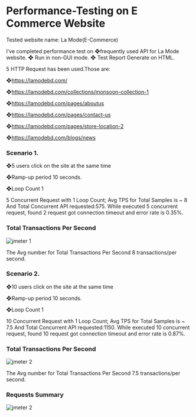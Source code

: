 # Performance-Testing on E Commerce Website

Tested website name: La Mode(E-Commerce)

I’ve completed performance test on ❖frequently used API for La Mode website. 
❖ Run in non-GUI mode.
❖ Test Report Generate on HTML. 
 

5 HTTP Request has been used.Those are:

❖https://lamodebd.com/

 ❖https://lamodebd.com/collections/monsoon-collection-1
 
 ❖https://lamodebd.com/pages/aboutus
 
❖https://lamodebd.com/pages/contact-us
 
 ❖https://lamodebd.com/pages/store-location-2
 
❖https://lamodebd.com/blogs/news

 ###  Scenario 1.
 ❖5 users click on the site at the same time

❖Ramp-up period 10 seconds.

❖Loop Count 1

5 Concurrent Request with 1 Loop Count; Avg TPS for Total Samples is ~ 8 And Total Concurrent API requested:575.
While executed 5 concurrent request, found 2 request got connection timeout and error rate is 0.35%. 




 ### Total Transactions Per Second

 ![jmeter 1](https://user-images.githubusercontent.com/68694418/194819806-c7c1c14b-a4b4-4957-8e7e-08c0abedffbb.png)
 
 The Avg number for Total Transactions Per Second 8 transactions/per second.
 
  ###  Scenario 2.
 ❖10 users click on the site at the same time

❖Ramp-up period 10 seconds.

❖Loop Count 1

10 Concurrent Request with 1 Loop Count; Avg TPS for Total Samples is ~ 7.5 And Total Concurrent API requested:1150.
While executed 10 concurrent request, found 10 request got connection timeout and error rate is 0.87%. 

 ### Total Transactions Per Second
 ![jmeter 2](https://user-images.githubusercontent.com/68694418/194822657-81e565fb-9712-4e5c-9fe4-f47b4f542565.png)

 

 The Avg number for Total Transactions Per Second 7.5 transactions/per second.

 ### Requests Summary
 

![jmeter 2](https://user-images.githubusercontent.com/68694418/194822908-33be634b-3238-488b-a8bc-4e5b433d31d0.png)


